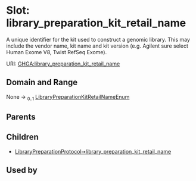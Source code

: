 
# Slot: library_preparation_kit_retail_name


A unique identifier for the kit used to construct a genomic library. This may include the vendor name, kit name and kit version (e.g. Agilent sure select Human Exome V8, Twist RefSeq Exome).

URI: [GHGA:library_preparation_kit_retail_name](https://w3id.org/GHGA/library_preparation_kit_retail_name)


## Domain and Range

None &#8594;  <sub>0..1</sub> [LibraryPreparationKitRetailNameEnum](LibraryPreparationKitRetailNameEnum.md)

## Parents


## Children

 *  [LibraryPreparationProtocol➞library_preparation_kit_retail_name](LibraryPreparationProtocol_library_preparation_kit_retail_name.md)

## Used by

